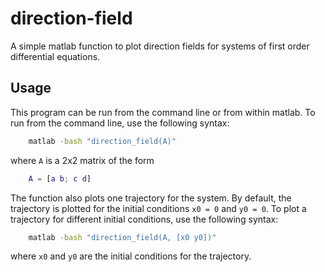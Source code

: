 # direction-field

A simple matlab function to plot direction fields for systems of first order differential equations.

## Usage

This program can be run from the command line or from within matlab. To run from the command line, use the following syntax:

```bash
    matlab -bash "direction_field(A)"
```

where `A` is a 2x2 matrix of the form

```matlab
    A = [a b; c d]
```

The function also plots one trajectory for the system. By default, the trajectory is plotted for the initial conditions `x0 = 0` and `y0 = 0`. To plot a trajectory for different initial conditions, use the following syntax:

```bash
    matlab -bash "direction_field(A, [x0 y0])"
```

where `x0` and `y0` are the initial conditions for the trajectory.
